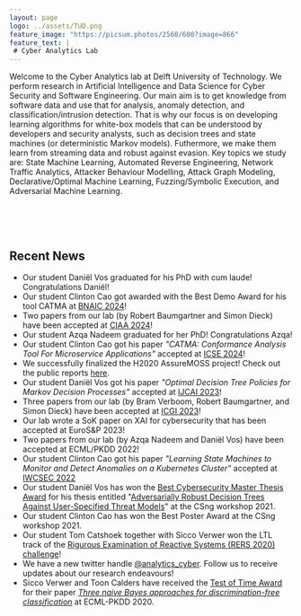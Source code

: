 ```yaml
---
layout: page
logo: ../assets/TUD.png
feature_image: "https://picsum.photos/2560/600?image=866"
feature_text: |
 # Cyber Analytics Lab
---
```


Welcome to the Cyber Analytics lab at Delft University of Technology. We perform research in Artificial Intelligence and Data Science for 
Cyber Security and Software Engineering. Our main aim is to get knowledge from software data and use that for analysis, anomaly detection, 
and classification/intrusion detection. That is why our focus is on developing learning algorithms for white-box models that can be understood 
by developers and security analysts, such as decision trees and state machines (or deterministic Markov models). Futhermore, 
we make them learn from streaming data and robust against evasion. Key topics we study are: State Machine Learning, Automated Reverse Engineering, 
Network Traffic Analytics, Attacker Behaviour Modelling, Attack Graph Modeling, Declarative/Optimal Machine Learning, Fuzzing/Symbolic Execution, and Adversarial Machine 
Learning.

<br/><br/><br/>
## Recent News
- Our student Daniël Vos graduated for his PhD with cum laude! Congratulations Daniël!
- Our student Clinton Cao got awarded with the Best Demo Award for his tool CATMA at [BNAIC 2024](https://bnaic2024.sites.uu.nl/)!
- Two papers from our lab (by Robert Baumgartner and Simon Dieck) have been accepted at [CIAA 2024](http://www.math.akita-u.ac.jp/ciaa2024/)!
- Our student Azqa Nadeem graduated for her PhD! Congratulations Azqa!
- Our student Clinton Cao got his paper _"CATMA: Conformance Analysis Tool For Microservice Applications"_ accepted at [ICSE 2024](https://dl-acm-org.tudelft.idm.oclc.org/doi/10.1145/3639478.3640022)!
- We successfully finalized the H2020 AssureMOSS project! Check out the public reports [here](https://assuremoss.eu/en/resources).
- Our student Daniël Vos got his paper _"Optimal Decision Tree Policies for Markov Decision Processes"_ accepted at [IJCAI 2023](https://www.ijcai.org/proceedings/2023/0606.pdf)!
- Three papers from our lab (by Bram Verboom, Robert Baumgartner, and Simon Dieck) have been accepted at [ICGI 2023](http://www.fsr.ac.ma/icgi2023/index.html)!
- Our lab wrote a SoK paper on XAI for cybersecurity that has been accepted at EuroS&P 2023!
- Two papers from our lab (by Azqa Nadeem and Daniël Vos) have been accepted at ECML/PKDD 2022! 
- Our student Clinton Cao got his paper _"Learning State Machines to Monitor and Detect Anomalies on a Kubernetes Cluster"_  accepted at [IWCSEC 2022](https://www.ares-conference.eu/workshops-eu-symposium/iwcsec-2022/)
- Our student Daniël Vos has won the [Best Cybersecurity Master Thesis Award](https://csng.nl/?q=node/45) for his thesis entitled "[Adversarially Robust Decision Trees Against User-Specified Threat Models](http://resolver.tudelft.nl/uuid:c9d9cdc6-4f98-4730-8fb6-43e6e3444002)" at the CSng workshop 2021.
- Our student Clinton Cao has won the Best Poster Award at the CSng workshop 2021.
- Our student Tom Catshoek together with Sicco Verwer won the LTL track of the [Rigurous Examination of Reactive Systems (RERS 2020) challenge](http://rers-challenge.org/2020/index.php?page=results)! 
- We have a new twitter handle [@analytics_cyber](https://twitter.com/analytics_cyber). Follow us to receive updates about our research endeavours!
- Sicco Verwer and Toon Calders have received the [Test of Time Award](https://www.tudelft.nl/en/2020/ewi/insy/cyber-security/test-of-time-award-for-cys-paper/) for their paper _[Three naive Bayes approaches for discrimination-free classification](https://link.springer.com/article/10.1007/s10618-010-0190-x)_ at ECML-PKDD 2020.
